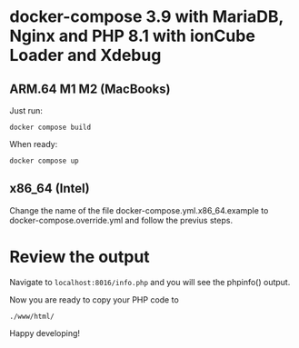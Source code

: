# docker-compose 3.9 with MariaDB, Nginx and PHP 8.1 with ionCube Loader and Xdebug

## ARM.64 M1 M2 (MacBooks)


Just run: 

`docker compose build`

When ready:

`docker compose up`

## x86_64 (Intel)

Change the name of the file docker-compose.yml.x86_64.example to docker-compose.override.yml and follow the previus steps. 

# Review the output

Navigate to `localhost:8016/info.php` and you will see the phpinfo() output.

Now you are ready to copy  your PHP code  to 

`./www/html/`

Happy developing!






